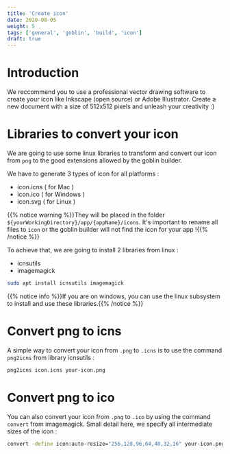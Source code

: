 ```yaml
---
title: 'Create icon'
date: 2020-08-05
weight: 5
tags: ['general', 'goblin', 'build', 'icon']
draft: true
---
```


# Introduction

We reccommend you to use a professional vector drawing software to create your
icon like Inkscape (open source) or Adobe Illustrator. Create a new document
with a size of 512x512 pixels and unleash your creativity :)

# Libraries to convert your icon

We are going to use some linux libraries to transform and convert our icon from
`png` to the good extensions allowed by the goblin builder.

We have to generate 3 types of icon for all platforms :

- icon.icns ( for Mac )
- icon.ico ( for Windows )
- icon.svg ( for Linux )

{{% notice warning %}}They will be placed in the folder
`${yourWorkingDirectory}/app/{appName}/icons`. It's important to rename all
files to `icon` or the goblin builder will not find the icon for your app
!{{% /notice %}}

To achieve that, we are going to install 2 libraries from linux :

- icnsutils
- imagemagick

```bash
sudo apt install icnsutils imagemagick
```

{{% notice info %}}If you are on windows, you can use the linux subsystem to
install and use these libraries.{{% /notice %}}

# Convert png to icns

A simple way to convert your icon from `.png` to `.icns` is to use the command
`png2icns` from library icnsutils :

```bash
png2icns icon.icns your-icon.png
```

# Convert png to ico

You can also convert your icon from `.png` to `.ico` by using the command
`convert` from imagemagick. Small detail here, we specify all intermediate sizes
of the icon :

```bash
convert -define icon:auto-resize="256,128,96,64,48,32,16" your-icon.png icon.ico
```
